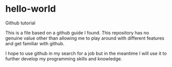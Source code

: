 # hello-world
Github tutorial

This is a file based on a github guide I found. This repository has no genuine value other than allowing me to play around with different features and get familiar with github.

I hope to use github in my search for a job but in the meantime I will use it to further develop my programming skills and knowledge.

